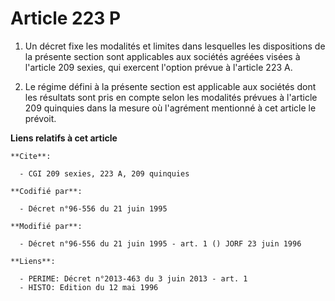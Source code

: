 # Article 223 P

1. Un décret fixe les modalités et limites dans lesquelles les dispositions de la présente section sont applicables aux
sociétés agréées visées à l'article 209 sexies, qui exercent l'option prévue à l'article 223 A.

2. Le régime défini à la présente section est applicable aux sociétés dont les résultats sont pris en compte selon les
modalités prévues à l'article 209 quinquies dans la mesure où l'agrément mentionné à cet article le prévoit.

**Liens relatifs à cet article**

	**Cite**:

	  - CGI 209 sexies, 223 A, 209 quinquies

	**Codifié par**:

	  - Décret n°96-556 du 21 juin 1995

	**Modifié par**:

	  - Décret n°96-556 du 21 juin 1995 - art. 1 () JORF 23 juin 1996

	**Liens**:

	  - PERIME: Décret n°2013-463 du 3 juin 2013 - art. 1
	  - HISTO: Edition du 12 mai 1996

